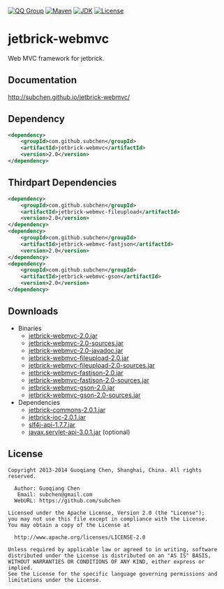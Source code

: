 [![QQ Group](http://img.shields.io/badge/QQ-310491655-blue.svg)](http://shang.qq.com/wpa/qunwpa?idkey=c81a8f922d2b00422761558c4c547a4c4af778edcb0a70c99aadf9e33d80cb11)
[![Maven](http://img.shields.io/badge/jetbrick--webmvc-v2.0-brightgreen.svg)](http://search.maven.org/#search%7Cga%7C1%7Ca%3A%22jetbrick-webmvc%22)
[![JDK](http://img.shields.io/badge/JDK-v6.0+-yellow.svg)](http://www.oracle.com/technetwork/java/javase/downloads/index.html)
[![License](http://img.shields.io/badge/License-Apache_2-red.svg)](http://www.apache.org/licenses/LICENSE-2.0)


jetbrick-webmvc
==================

Web MVC framework for jetbrick.


Documentation
---------------------------

http://subchen.github.io/jetbrick-webmvc/


Dependency
---------------------------

```xml
<dependency>
    <groupId>com.github.subchen</groupId>
    <artifactId>jetbrick-webmvc</artifactId>
    <version>2.0</version>
</dependency>
```

Thirdpart Dependencies
---------------------------

```xml
<dependency>
    <groupId>com.github.subchen</groupId>
    <artifactId>jetbrick-webmvc-fileupload</artifactId>
    <version>2.0</version>
</dependency>
<dependency>
    <groupId>com.github.subchen</groupId>
    <artifactId>jetbrick-webmvc-fastjson</artifactId>
    <version>2.0</version>
</dependency>
<dependency>
    <groupId>com.github.subchen</groupId>
    <artifactId>jetbrick-webmvc-gson</artifactId>
    <version>2.0</version>
</dependency>
```

Downloads
---------------------------

* Binaries
    - [jetbrick-webmvc-2.0.jar][1]
    - [jetbrick-webmvc-2.0-sources.jar][2]
    - [jetbrick-webmvc-2.0-javadoc.jar][3]
    - [jetbrick-webmvc-fileupload-2.0.jar][11]
    - [jetbrick-webmvc-fileupload-2.0-sources.jar][12]
    - [jetbrick-webmvc-fastjson-2.0.jar][13]
    - [jetbrick-webmvc-fastjson-2.0-sources.jar][14]
    - [jetbrick-webmvc-gson-2.0.jar][15]
    - [jetbrick-webmvc-gson-2.0-sources.jar][16]
* Dependencies
    - [jetbrick-commons-2.0.1.jar][21]
    - [jetbrick-ioc-2.0.1.jar][22]
    - [slf4j-api-1.7.7.jar][23]
    - [javax.servlet-api-3.0.1.jar][24] (optional)

[1]:  http://search.maven.org/remotecontent?filepath=com/github/subchen/jetbrick-webmvc/2.0/jetbrick-webmvc-2.0.jar
[2]:  http://search.maven.org/remotecontent?filepath=com/github/subchen/jetbrick-webmvc/2.0/jetbrick-webmvc-2.0-sources.jar
[3]:  http://search.maven.org/remotecontent?filepath=com/github/subchen/jetbrick-webmvc/2.0/jetbrick-webmvc-2.0-javadoc.jar
[11]: http://search.maven.org/remotecontent?filepath=com/github/subchen/jetbrick-webmvc-fileupload/2.0/jetbrick-webmvc-fileupload-2.0.jar
[12]: http://search.maven.org/remotecontent?filepath=com/github/subchen/jetbrick-webmvc-fileupload/2.0/jetbrick-webmvc-fileupload-2.0-sources.jar
[13]: http://search.maven.org/remotecontent?filepath=com/github/subchen/jetbrick-webmvc-fastjson/2.0/jetbrick-webmvc-fastjson-2.0.jar
[14]: http://search.maven.org/remotecontent?filepath=com/github/subchen/jetbrick-webmvc-fastjson/2.0/jetbrick-webmvc-fastjson-2.0-sources.jar
[15]: http://search.maven.org/remotecontent?filepath=com/github/subchen/jetbrick-webmvc-gson/2.0/jetbrick-webmvc-gson-2.0.jar
[16]: http://search.maven.org/remotecontent?filepath=com/github/subchen/jetbrick-webmvc-gson/2.0/jetbrick-webmvc-gson-2.0-sources.jar
[21]: http://search.maven.org/remotecontent?filepath=com/github/subchen/jetbrick-commons/2.0.1/jetbrick-commons-2.0.1.jar
[22]: http://search.maven.org/remotecontent?filepath=com/github/subchen/jetbrick-ioc/2.0.1/jetbrick-ioc-2.0.1.jar
[23]: http://search.maven.org/remotecontent?filepath=org/slf4j/slf4j-api/1.7.7/slf4j-api-1.7.7.jar
[24]: http://search.maven.org/remotecontent?filepath=javax/servlet/javax.servlet-api/3.0.1/javax.servlet-api-3.0.1.jar


License
---------------------------

```
Copyright 2013-2014 Guoqiang Chen, Shanghai, China. All rights reserved.

  Author: Guoqiang Chen
   Email: subchen@gmail.com
  WebURL: https://github.com/subchen

Licensed under the Apache License, Version 2.0 (the "License");
you may not use this file except in compliance with the License.
You may obtain a copy of the License at

  http://www.apache.org/licenses/LICENSE-2.0

Unless required by applicable law or agreed to in writing, software
distributed under the License is distributed on an "AS IS" BASIS,
WITHOUT WARRANTIES OR CONDITIONS OF ANY KIND, either express or implied.
See the License for the specific language governing permissions and
limitations under the License.
```
